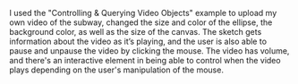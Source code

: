 I used the "Controlling & Querying Video Objects" example to upload my own video of the subway, changed the size and color of the ellipse, the background color, as well as the size of the canvas. The sketch gets information about the video as it’s playing, and the user is also able to pause and unpause the video by clicking the mouse. The video has volume, and there's an interactive element in being able to control when the video plays depending on the user's manipulation of the mouse.
